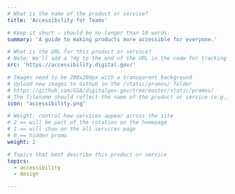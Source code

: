 ```yaml
---
# What is the name of the product or service?
title: 'Accessibility for Teams'

# Keep it short — should be no longer than 10 words.
summary: 'A guide to making products more accessible for everyone.'

# What is the URL for this product or service?
# Note: We'll add a ?dg to the end of the URL in the code for tracking purposes
src: 'https://accessibility.digital.gov/'

# Images need to be 200x200px with a transparent background
# Upload new images to Github in the /static/promos/ folder
# https://github.com/GSA/digitalgov.gov/tree/master/static/promos/
# The filename should reflect the name of the product or service (e.g., challenge-gov.png)
icon: "accessibility.png"

# Weight: control how services appear across the site
# 2 == will be part of the rotation on the homepage
# 1 == will show on the all services page
# 0 == hidden promo
weight: 2

# Topics that best describe this product or service
topics:
  - accessibility
  - design

---
```

